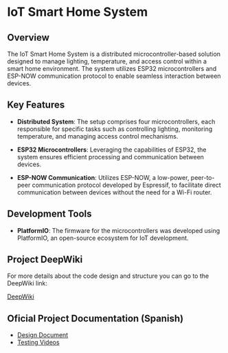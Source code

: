 # IoT Smart Home System

## Overview

The IoT Smart Home System is a distributed microcontroller-based solution designed to manage lighting, temperature, and access control within a smart home environment. The system utilizes ESP32 microcontrollers and ESP-NOW communication protocol to enable seamless interaction between devices.

## Key Features

* **Distributed System**: The setup comprises four microcontrollers, each responsible for specific tasks such as controlling lighting, monitoring temperature, and managing access control mechanisms.

* **ESP32 Microcontrollers**: Leveraging the capabilities of ESP32, the system ensures efficient processing and communication between devices.

* **ESP-NOW Communication**: Utilizes ESP-NOW, a low-power, peer-to-peer communication protocol developed by Espressif, to facilitate direct communication between devices without the need for a Wi-Fi router.

## Development Tools

* **PlatformIO**: The firmware for the microcontrollers was developed using PlatformIO, an open-source ecosystem for IoT development.

## Project DeepWiki

For more details about the code design and structure you can go to the DeepWiki link:

[DeepWiki](https://deepwiki.com/Carlos56g/PIAMicroprocesadores)

## Oficial Project Documentation (Spanish)
- [Design Document](https://drive.google.com/file/d/1_SGT-FlIS8shcoEQSFWjU4VpBEBWCNr4/view?usp=drive_link)
- [Testing Videos](https://photos.app.goo.gl/DKVG7EcYitGZ9BvJ6)



